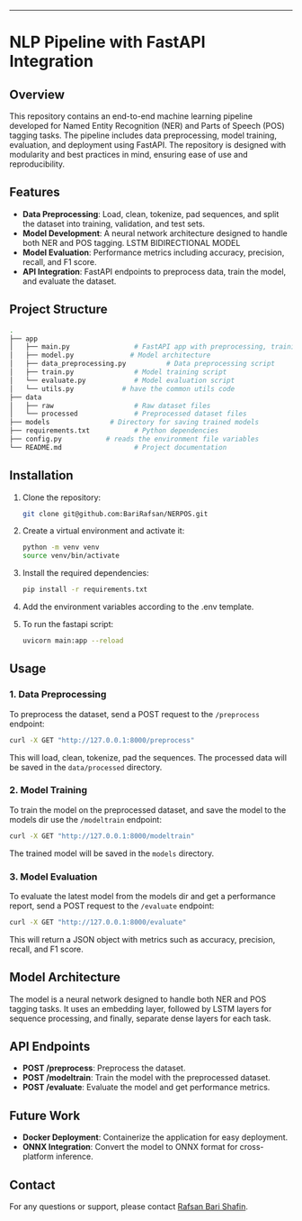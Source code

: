 
---

# NLP Pipeline with FastAPI Integration

## Overview

This repository contains an end-to-end machine learning pipeline developed for Named Entity Recognition (NER) and Parts of Speech (POS) tagging tasks. The pipeline includes data preprocessing, model training, evaluation, and deployment using FastAPI. The repository is designed with modularity and best practices in mind, ensuring ease of use and reproducibility.

## Features

- **Data Preprocessing**: Load, clean, tokenize, pad sequences, and split the dataset into training, validation, and test sets.
- **Model Development**: A neural network architecture designed to handle both NER and POS tagging. LSTM BIDIRECTIONAL MODEL
- **Model Evaluation**: Performance metrics including accuracy, precision, recall, and F1 score.
- **API Integration**: FastAPI endpoints to preprocess data, train the model, and evaluate the dataset.

## Project Structure

```bash
.
├── app
│   ├── main.py                # FastAPI app with preprocessing, training, and evaluation endpoints
│   ├── model.py              # Model architecture
│   ├── data_preprocessing.py          # Data preprocessing script
│   ├── train.py               # Model training script
│   └── evaluate.py            # Model evaluation script
│   └── utils.py            # have the common utils code
├── data
│   ├── raw                    # Raw dataset files
│   └── processed              # Preprocessed dataset files
├── models               # Directory for saving trained models
├── requirements.txt           # Python dependencies
├── config.py           # reads the environment file variables
└── README.md                  # Project documentation
```

## Installation

1. Clone the repository:
   ```bash
   git clone git@github.com:BariRafsan/NERPOS.git
   ```


2. Create a virtual environment and activate it:
   ```bash
   python -m venv venv
   source venv/bin/activate 
   ```
   
3. Install the required dependencies:
   ```bash
   pip install -r requirements.txt
   ```
4. Add the environment variables according to the .env        template.

5. To run the fastapi script:
   ```bash
   uvicorn main:app --reload 
   ```
 

## Usage

### 1. Data Preprocessing

To preprocess the dataset, send a POST request to the `/preprocess` endpoint:

```bash
curl -X GET "http://127.0.0.1:8000/preprocess"
```

This will load, clean, tokenize, pad the sequences. The processed data will be saved in the `data/processed` directory.

### 2. Model Training

To train the model on the preprocessed dataset, and save the model to the models dir use the `/modeltrain` endpoint:

```bash
curl -X GET "http://127.0.0.1:8000/modeltrain"
```

The trained model will be saved in the `models` directory.

### 3. Model Evaluation

To evaluate the latest model from the models dir and get a performance report, send a POST request to the `/evaluate` endpoint:

```bash
curl -X GET "http://127.0.0.1:8000/evaluate"
```

This will return a JSON object with metrics such as accuracy, precision, recall, and F1 score.

## Model Architecture

The model is a neural network designed to handle both NER and POS tagging tasks. It uses an embedding layer, followed by LSTM layers for sequence processing, and finally, separate dense layers for each task.

## API Endpoints

- **POST /preprocess**: Preprocess the dataset.
- **POST /modeltrain**: Train the model with the preprocessed dataset.
- **POST /evaluate**: Evaluate the model and get performance metrics.

## Future Work

- **Docker Deployment**: Containerize the application for easy deployment.
- **ONNX Integration**: Convert the model to ONNX format for cross-platform inference.

## Contact

For any questions or support, please contact [Rafsan Bari Shafin](mailto:shafinrafsan46@gmail.com).
